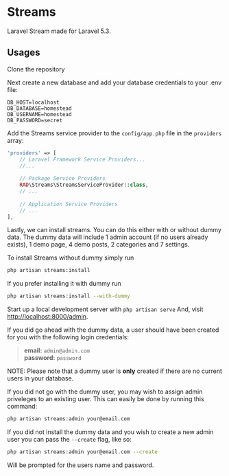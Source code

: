 # Streams

Laravel Stream made for Laravel 5.3.

## Usages

Clone the repository

Next create a new database and add your database credentials to your .env file:

```
DB_HOST=localhost
DB_DATABASE=homestead
DB_USERNAME=homestead
DB_PASSWORD=secret
```

Add the Streams service provider to the `config/app.php` file in the `providers` array:

```php
'providers' => [
    // Laravel Framework Service Providers...
    //...
    
    // Package Service Providers
    RAD\Streams\StreamsServiceProvider::class,
    // ...
    
    // Application Service Providers
    // ...
],
```

Lastly, we can install streams. You can do this either with or without dummy data.
The dummy data will include 1 admin account (if no users already exists), 1 demo page, 4 demo posts, 2 categories and 7 settings.

To install Streams without dummy simply run

```bash
php artisan streams:install
```

If you prefer installing it with dummy run

```bash
php artisan streams:install --with-dummy
```

Start up a local development server with `php artisan serve` And, visit [http://localhost:8000/admin](http://localhost:8000/admin).

If you did go ahead with the dummy data, a user should have been created for you with the following login credentials:

>**email:** `admin@admin.com`   
>**password:** `password`

NOTE: Please note that a dummy user is **only** created if there are no current users in your database.

If you did not go with the dummy user, you may wish to assign admin priveleges to an existing user.
This can easily be done by running this command:

```bash
php artisan streams:admin your@email.com
```

If you did not install the dummy data and you wish to create a new admin user you can pass the `--create` flag, like so:

```bash
php artisan streams:admin your@email.com --create
```

Will be prompted for the users name and password.

